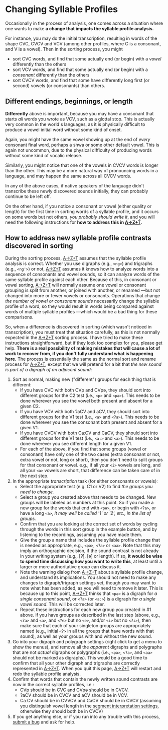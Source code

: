 # Changing Syllable Profiles

Occasionally in the process of analysis, one comes across a situation where one wants to make **a change that impacts the syllable profile analysis.**

For instance, you may do the initial transcription, resulting in words of the shape CVC, CVCV and VCV (among other profiles, where C is a consonant, and V is a vowel). Then in the sorting process, you might
- sort CVC words, and find that some actually end (or begin) with a *vowel* differently than the others
- sort VCV words, and find that some actually end (or begin) with a *consonant* differently than the others
- sort CVCV words, and find that some have differently long first (or second) vowels (or consonants) than others.

## Different endings, beginnings, or length
**Differently** above is important, because you may have a consonant that starts *all* words you wrote as VCV, such as a glottal stop. This is actually very common in the world's languages, as it is physically difficult to produce a vowel initial word without some kind of onset.

Again, you might have the same vowel showing up at the end of *every* consonant final word, perhaps a shwa or some other default vowel. This is again not uncommon, due to the physical difficulty of producing words without some kind of vocalic release.

Similarly, you might notice that one of the vowels in CVCV words is longer than the other. This may be a more natural way of pronouncing words in a language, and may happen the same across all CVCV words.

In any of the above cases, if native speakers of the language didn't transcribe these newly discovered sounds initially, they can probably continue to be left off.

On the other hand, if you notice a consonant or vowel (either quality or length) for the first time in sorting words of a syllable profile, and it occurs on some words but not others, *you probably should write it*, and you will need the following instructions for **how to address this in [A→Z+T].**

## How to address new syllable profile contrasts discovered in sorting
During the sorting process, [A→Z+T] assumes that the syllable profile analysis is correct. Whether you use digraphs (e.g., `<ng>`) and trigraphs (e.g., `<ng'>`) or not, [A→Z+T] assumes it knows how to analyze words into a sequence of consonants and vowel sounds, so it can analyze words of the same syllable profile against each other. Because of this, in consonant or vowel sorting, [A→Z+T] will normally assume one vowel or consonant grouping is split from another, or joined with another, or renamed —but not changed into more or fewer vowels or consonants. Operations that change *the number of vowel or consonant sounds* necessarily change the syllable profile of a word, so they would result in words being compared against words of multiple syllable profiles —which would be a bad thing for these comparisons.

So, when a difference is discovered in sorting (which wasn't noticed in transcription), you must treat that situation carefully, as this is not normally expected in the [A→Z+T] sorting process. I have tried to make these instructions straightforward, but if they look too complex for you, please get help. **There is a real possibility of making mistakes that will cause a lot of work to recover from, if you don't fully understand what is happening here.** The process is essentially the same as the normal sort and rename process for [A→Z+T], except that we will pretend for a bit that *the new sound is part of a digraph of an adjacent sound*:
1. Sort as normal, making new ("different") groups for each thing that is different:
   - If you have CVC with both CVp and CVpə, they should sort into different groups for the C2 test (i.e., `<p>` and `<pə>`). This needs to be done wherever you see the vowel both present and absent for a given C2.
   - If you have VCV with both ʔaCV and aCV, they should sort into different groups for the V1 test (i.e., `<a>` and `<ʔa>`). This needs to be done wherever you see the consonant both present and absent for a given V1.
   - If you have CVCV with both CaːCV and CaCV, they should sort into different groups for the V1 test (i.e., `<aː>` and `<a>`). This needs to be done wherever you see different length for a given V1.
   - For each of the above, if you find that some groups (vowel or consonant) have only one of the two cases (extra consonant or not, extra vowel or not, long or short), then you don't need to split groups for that consonant or vowel. e.g., if all your `<i>` vowels are long, and all your `<a>` vowels are short, that difference can be taken care of in the next step.
2. In the appropriate *transcription* task (for either consonants or vowels)ː
   - Select the appropriate test (e.g. C1 or V2) to find *the groups you need to change.*
   - Select a group you created above that needs to be changed. New groups will be labeled as numbers at this point. So if you made a new group for the words that end with `<pə>`, or begin with `<ʔa>`, or have a long `<a>`, *it may well be called '1' or '2', etc., in the list of groups.*
   - Confirm that you are looking at the correct set of words by cycling through the words in this sort group in the example button, and by listening to the recordings, assuming you have made them.
   - Give the group a name that includes the syllable profile change that is needed as appropriate, e.g., `<pə>`, `<ʔa>` or `<aa>`. Note that this may imply an orthographic decision, if the sound contrast is not already in your writing system (e.g., [ʔ], [ə] or length). If so, **it would be wise to spend time discussing how you want to write this**, at least until a larger or more authoritative group can discuss it.
   - Note the warning dialog from [A→Z+T] about a syllable profile change, and understand its implications. You should not need to make any changes to digraph/trigraph settings yet, though you may want to note what has been added, as you will need to remove it later. This is because up to this point, [A→Z+T] thinks that `<pə>` is a digraph for *a single consonant sound*, or `<ʔa>` (or `<aː>`) is a digraph for *a single vowel sound*. This will be corrected later.
   - Repeat these instructions for each new group you created in #1 above. If you have groups as described in the last step (above, e.g., `<ʔa>` and `<a>`, and `<?e>` but no `<e>`, and/or `<i>` but no `<ʔi>`), then make sure that each of your singleton groups are appropriately named (e.g., initial `<ʔ>` in all the groups that have words with that sound), as well as your groups with and without the new sound.
3. Go into your digraph and polygraph settings (right click to get a menu to show the menus), and remove all the *apparent* digraphs and polygraphs that are not *actual* digraphs or polygraphs (i.e., `<pə>`, `<ʔa>`, and `<aa>` should not be marked as digraphs). This would be a good time to confirm that all your other digraph and trigraphs are correctly represented in [A→Z+T]. When you quit this page, [A→Z+T] will restart and redo the syllable profile analysis.
4. Confirm that words that contain the newly written  sound contrasts are now in the correct syllable profiles, i.e.:
   - CVp should be in CVC and CVpə should be in CVCV.
   - ʔaCV should be in CVCV and aCV should be in VCV.
   - CaːCV should be in CVVCV and CaCV should be in CVCV (assuming you distinguish vowel length in the [segment interpretation settings](USAGE.md#segment-interpretation), otherwise they should both be in CVCV)
5. If you get anything else, or if you run into any trouble with this process, [submit a bug](BUGS.md) and ask for help.

[A→Z+T]:  https://github.com/kent-rasmussen/azt
